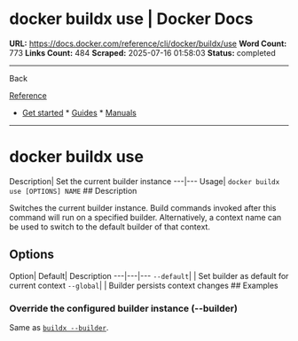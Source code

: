 # docker buildx use | Docker Docs

**URL:** https://docs.docker.com/reference/cli/docker/buildx/use
**Word Count:** 773
**Links Count:** 484
**Scraped:** 2025-07-16 01:58:03
**Status:** completed

---

Back

[Reference](https://docs.docker.com/reference/)

  * [Get started](https://docs.docker.com/get-started/)   * [Guides](https://docs.docker.com/guides/)   * [Manuals](https://docs.docker.com/manuals/)

* * *

# docker buildx use

Description| Set the current builder instance   ---|---   Usage| `docker buildx use [OPTIONS] NAME`      ## Description

Switches the current builder instance. Build commands invoked after this command will run on a specified builder. Alternatively, a context name can be used to switch to the default builder of that context.

## Options

Option| Default| Description   ---|---|---   `--default`| | Set builder as default for current context   `--global`| | Builder persists context changes      ## Examples

### Override the configured builder instance \(--builder\)

Same as [`buildx --builder`](https://docs.docker.com/reference/cli/docker/buildx/#builder).